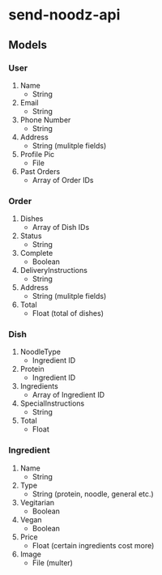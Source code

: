 # send-noodz-api

## Models

### User
1. Name
	* String
2. Email 
	* String
3. Phone Number
	* String
4. Address
	* String (mulitple fields)
5. Profile Pic
	* File
6. Past Orders
	* Array of Order IDs

### Order
1. Dishes
	* Array of Dish IDs
2. Status
	* String
3. Complete
	* Boolean
4. DeliveryInstructions
	* String
5. Address 
	* String (mulitple fields)
6. Total
	* Float (total of dishes)

### Dish
1. NoodleType
	* Ingredient ID
2.	Protein
	* Ingredient ID
3. Ingredients
	* Array of Ingredient ID
4. SpecialInstructions
	* String
6. Total
	* Float

### Ingredient
1. Name
	* String
2. Type
	* String (protein, noodle, general etc.)
3. Vegitarian
	* Boolean
4. Vegan
	* Boolean
5. Price
	* Float (certain ingredients cost more)
6. Image
	* File (multer)









